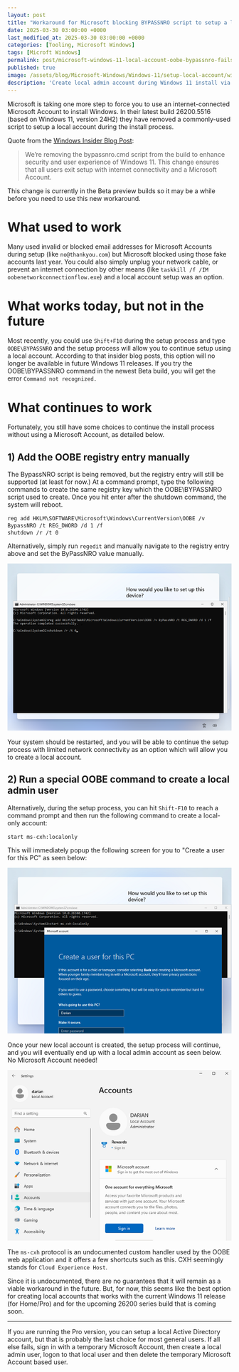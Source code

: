 ```yaml
---
layout: post
title: "Workaround for Microsoft blocking BYPASSNRO script to setup a local account in Windows 11"
date: 2025-03-30 03:00:00 +0000
last_modified_at: 2025-03-30 03:00:00 +0000
categories: [Tooling, Microsoft Windows]
tags: [Microft Windows]
permalink: post/microsoft-windows-11-local-account-oobe-bypassnro-fails
published: true
image: /assets/blog/Microsoft-Windows/Windows-11/setup-local-account/windows-11-local-admin-workaround_small.png
description: 'Create local admin account during Windows 11 install via an OOBE web application call'
---
```



Microsoft is taking one more step to force you to use an internet-connected Microsoft Account to install Windows.  In their latest build 26200.5516 (based on Windows 11, version 24H2) they have removed a commonly-used script to setup a local account during the install process.

Quote from the [Windows Insider Blog Post](https://blogs.windows.com/windows-insider/2025/03/28/announcing-windows-11-insider-preview-build-26200-5516-dev-channel/):
>We’re removing the bypassnro.cmd script from the build to enhance security and user experience of Windows 11. This change ensures that all users exit setup with internet connectivity and a Microsoft Account.  

This change is currently in the Beta preview builds so it may be a while before you need to use this new workaround.

# What used to work
Many used invalid or blocked email addresses for Microsoft Accounts during setup (like `no@thankyou.com`) but Microsoft blocked using those fake accounts last year.  You could also simply unplug your network cable, or prevent an internet connection by other means (like `taskkill /f /IM oobenetworkconnectionflow.exe`) and a local account setup was an option.

# What works today, but not in the future
Most recently, you could use `Shift+F10` during the setup process and type `OOBE\BYPASSNRO` and the setup process will allow you to continue setup using a local account.  According to that insider blog posts, this option will no longer be available in future Windows 11 releases.  If you try the OOBE\BYPASSNRO command in the newest Beta build, you will get the error `Command not recognized.` 

# What continues to work
Fortunately, you still have some choices to continue the install process without using a Microsoft Account, as detailed below.

## 1) Add the OOBE registry entry manually

The BypassNRO script is being removed, but the registry entry will still be supported (at least for now.)  At a command prompt, type the following commands to create the same registry key which the OOBE\BYPASSNRO script used to create. Once you hit enter after the shutdown command, the system will reboot.

````
reg add HKLM\SOFTWARE\Microsoft\Windows\CurrentVersion\OOBE /v BypassNRO /t REG_DWORD /d 1 /f 
shutdown /r /t 0
````
Alternatively, simply run `regedit` and manually navigate to the registry entry above and set the ByPassNRO value manually.

![Add registry entry manually screenshot](/assets/blog/Microsoft-Windows/Windows-11/setup-local-account/add-registry-entry-manually.png)

Your system should be restarted, and you will be able to continue the setup process with limited network connectivity as an option which will allow you to create a local account.



## 2) Run a special OOBE command to create a local admin user

Alternatively, during the setup process, you can hit `Shift-F10` to reach a command prompt and then run the following command to create a local-only account:

````
start ms-cxh:localonly
````
This will immediately popup the following screen for you to "Create a user for this PC" as seen below:

![Add Local Account screenshot](/assets/blog/Microsoft-Windows/Windows-11/setup-local-account/add-local-account.png)

Once your new local account is created, the setup process will continue, and you will eventually end up with a local admin account as seen below.  No Microsoft Account needed!

![Local admin account created screenshot](/assets/blog/Microsoft-Windows/Windows-11/setup-local-account/local-admin-account-created.png)

The `ms-cxh` protocol is an undocumented custom handler used by the OOBE web application and it offers a few shortcuts such as this.  CXH seemingly stands for `Cloud Experience Host`.

Since it is undocumented, there are no guarantees that it will remain as a viable workaround in the future.  But, for now, this seems like the best option for creating local accounts that works with the current Windows 11 release (for Home/Pro) and for the upcoming 26200 series build that is coming soon.

---

If you are running the Pro version, you can setup a local Active Directory account, but that is probably the last choice for most general users.  If all else fails, sign in with a temporary Microsoft Account, then create a local admin user, logon to that local user and then delete the temporary Microsoft Account based user.




